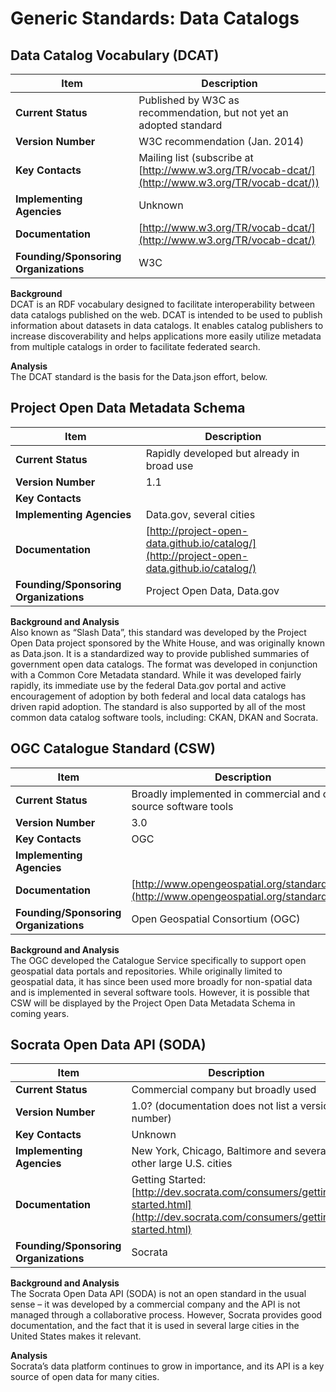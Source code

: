 # Generic Standards: Data Catalogs




## Data Catalog Vocabulary (DCAT)

| Item | Description |
| --- | --- |
| **Current Status** | Published by W3C as recommendation, but not yet an adopted standard |
| **Version Number** | W3C recommendation (Jan. 2014) |
| **Key Contacts** | Mailing list (subscribe at [http://www.w3.org/TR/vocab-dcat/](http://www.w3.org/TR/vocab-dcat/)) |
| **Implementing Agencies** | Unknown |
| **Documentation** | [http://www.w3.org/TR/vocab-dcat/](http://www.w3.org/TR/vocab-dcat/) |
| **Founding/Sponsoring Organizations** | W3C |

**Background**
<br>
DCAT is an RDF vocabulary designed to facilitate interoperability between data catalogs published on the web. DCAT is intended to be used to publish information about datasets in data catalogs. It enables catalog publishers to increase discoverability and helps applications more easily utilize metadata from multiple catalogs in order to facilitate federated search.

**Analysis**
<br>
The DCAT standard is the basis for the Data.json effort, below.


## Project Open Data Metadata Schema

| Item | Description |
| --- | --- |
| **Current Status** | Rapidly developed but already in broad use |
| **Version Number** | 1.1 |
| **Key Contacts** |  |
| **Implementing Agencies** | Data.gov, several cities |
| **Documentation** | [http://project-open-data.github.io/catalog/](http://project-open-data.github.io/catalog/) |
| **Founding/Sponsoring Organizations** | Project Open Data, Data.gov |

**Background and Analysis**
<br>
Also known as “Slash Data”, this standard was developed by the Project Open Data project sponsored by the White House, and was originally known as Data.json. It is a standardized way to provide published summaries of government open data catalogs. The format was developed in conjunction with a Common Core Metadata standard. While it was developed fairly rapidly, its immediate use by the federal Data.gov portal and active encouragement of adoption by both federal and local data catalogs has driven rapid adoption. The standard is also supported by all of the most common data catalog software tools, including: CKAN, DKAN and Socrata.


## OGC Catalogue Standard (CSW)

| Item | Description |
| --- | --- |
| **Current Status** | Broadly implemented in commercial and open source software tools |
| **Version Number** | 3.0 |
| **Key Contacts** | OGC |
| **Implementing Agencies** |  |
| **Documentation** | [http://www.opengeospatial.org/standards/cat](http://www.opengeospatial.org/standards/cat) |
| **Founding/Sponsoring Organizations** | Open Geospatial Consortium (OGC) |

**Background and Analysis**
<br>
The OGC developed the Catalogue Service specifically to support open geospatial data portals and repositories. While originally limited to geospatial data, it has since been used more broadly for non-spatial data and is implemented in several software tools. However, it is possible that CSW will be displayed by the Project Open Data Metadata Schema in coming years.


## Socrata Open Data API (SODA)

| Item | Description |
| --- | --- |
| **Current Status** | Commercial company but broadly used |
| **Version Number** | 1.0? (documentation does not list a version number) |
| **Key Contacts** | Unknown |
| **Implementing Agencies** | New York, Chicago, Baltimore and several other large U.S. cities |
| **Documentation** | Getting Started:[http://dev.socrata.com/consumers/getting-started.html](http://dev.socrata.com/consumers/getting-started.html) |
| **Founding/Sponsoring Organizations** | Socrata |

**Background and Analysis**
<br>
The Socrata Open Data API (SODA) is not an open standard in the usual sense – it was developed by a commercial company and the API is not managed through a collaborative process. However, Socrata provides good documentation, and the fact that it is used in several large cities in the United States makes it relevant.

**Analysis**
<br>
Socrata’s data platform continues to grow in importance, and its API is a key source of open data for many cities.


